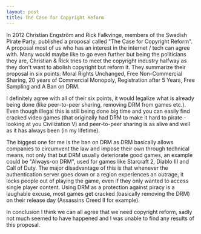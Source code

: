 ```yaml
---
layout: post
title: The Case for Copyright Reform
---
```


In 2012 Christian Engström and Rick Falkvinge, members of the Swedish Pirate Party, published a proposal called "The Case for Copyright Reform".
A proposal most of us who has an interest in the internet / tech can agree with. Many would maybe like to go even further but being the politicians they are, Christian & Rick tries to meet the copyright industry halfway as they don't want to abolish copyright but reform it.
They summarize their proposal in six points: Moral Rights Unchanged, Free Non-Commercial Sharing, 20 years of Commercial Monopoly, Registration after 5 Years, Free Sampling and A Ban on DRM.


I definitely agree with all of their six points, it would legalize what is already being done (like peer-to-peer sharing, removing DRM from games etc.). Even though illegal this is still being done big time and you can easily find cracked video games (that originally had DRM to make it hard to pirate - looking at you Civilization V) and peer-to-peer sharing is as alive and well as it has always been (in my lifetime). 


The biggest one for me is the ban on DRM as DRM basically allows companies to circumvent the law and impose their own through technical means, not only that but DRM usually deteriorate good games, an example could be "Always-on DRM", used for games like Starcraft 2, Diablo III and Call of Duty. The major disadvantage of this is that whenever the authentication server goes down or a region experiences an outrage, it locks people out of playing the game, even if they only wanted to access single player content.
Using DRM as a protection against piracy is a laughable excuse, most games get cracked (basically removing the DRM) on their release day (Assassins Creed II for example).


In conclusion I think we can all agree that we need copyright reform, sadly not much seemed to have happened and I was unable to find any results of this proposal.
